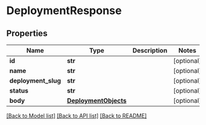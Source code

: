 # DeploymentResponse

## Properties
Name | Type | Description | Notes
------------ | ------------- | ------------- | -------------
**id** | **str** |  | [optional] 
**name** | **str** |  | [optional] 
**deployment_slug** | **str** |  | [optional] 
**status** | **str** |  | [optional] 
**body** | [**DeploymentObjects**](DeploymentObjects.md) |  | [optional] 

[[Back to Model list]](../README.md#documentation-for-models) [[Back to API list]](../README.md#documentation-for-api-endpoints) [[Back to README]](../README.md)


